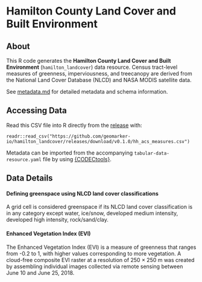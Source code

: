 # Hamilton County Land Cover and Built Environment

## About

This R code generates the **Hamilton County Land Cover and Built Environment** (`hamilton_landcover`) data resource. Census tract-level measures of greenness, imperviousness, and treecanopy are derived from the National Land Cover Database (NLCD) and NASA MODIS satellite data. 

See [metadata.md](./metadata.md) for detailed metadata and schema information.

## Accessing Data

Read this CSV file into R directly from the [release](https://github.com/geomarker-io/hamilton_landcover/releases) with:

```
readr::read_csv("https://github.com/geomarker-io/hamilton_landcover/releases/download/v0.1.0/hh_acs_measures.csv")
```

Metadata can be imported from the accompanying `tabular-data-resource.yaml` file by using [{CODECtools}](https://geomarker.io/CODECtools/).

## Data Details

#### Defining greenspace using NLCD land cover classifications

A grid cell is considered greenspace if its NLCD land cover classification is in any category except water, ice/snow, developed medium intensity, developed high intensity, rock/sand/clay.

#### Enhanced Vegetation Index (EVI)

The Enhanced Vegetation Index (EVI) is a measure of greenness that ranges from -0.2 to 1, with higher values corresponding to more vegetation. A cloud-free composite EVI raster at a resolution of 250 × 250 m was created by assembling individual images collected via remote sensing between June 10 and June 25, 2018.



